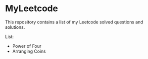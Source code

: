# MyLeetcode
This repository contains a list of my Leetcode solved questions and solutions.

List:
- Power of Four
- Arranging Coins
